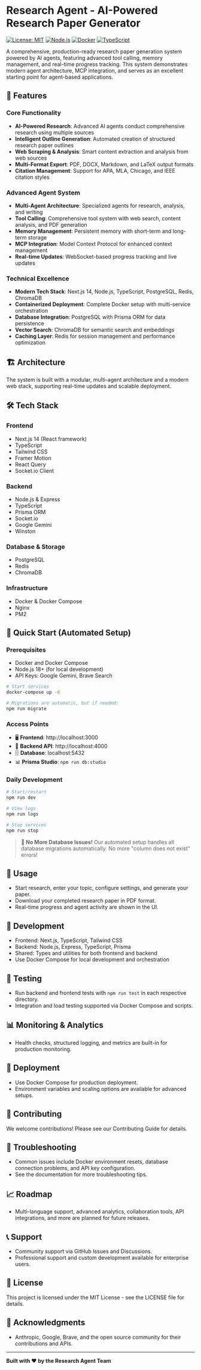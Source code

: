 # Research Agent - AI-Powered Research Paper Generator

[![License: MIT](https://img.shields.io/badge/License-MIT-yellow.svg)](https://opensource.org/licenses/MIT)
[![Node.js](https://img.shields.io/badge/Node.js-18%2B-green.svg)](https://nodejs.org/)
[![Docker](https://img.shields.io/badge/Docker-Ready-blue.svg)](https://www.docker.com/)
[![TypeScript](https://img.shields.io/badge/TypeScript-Ready-blue.svg)](https://www.typescriptlang.org/)

A comprehensive, production-ready research paper generation system powered by AI agents, featuring advanced tool calling, memory management, and real-time progress tracking. This system demonstrates modern agent architecture, MCP integration, and serves as an excellent starting point for agent-based applications.

## 🚀 Features

### Core Functionality
- **AI-Powered Research**: Advanced AI agents conduct comprehensive research using multiple sources
- **Intelligent Outline Generation**: Automated creation of structured research paper outlines
- **Web Scraping & Analysis**: Smart content extraction and analysis from web sources
- **Multi-Format Export**: PDF, DOCX, Markdown, and LaTeX output formats
- **Citation Management**: Support for APA, MLA, Chicago, and IEEE citation styles

### Advanced Agent System
- **Multi-Agent Architecture**: Specialized agents for research, analysis, and writing
- **Tool Calling**: Comprehensive tool system with web search, content analysis, and PDF generation
- **Memory Management**: Persistent memory with short-term and long-term storage
- **MCP Integration**: Model Context Protocol for enhanced context management
- **Real-time Updates**: WebSocket-based progress tracking and live updates

### Technical Excellence
- **Modern Tech Stack**: Next.js 14, Node.js, TypeScript, PostgreSQL, Redis, ChromaDB
- **Containerized Deployment**: Complete Docker setup with multi-service orchestration
- **Database Integration**: PostgreSQL with Prisma ORM for data persistence
- **Vector Search**: ChromaDB for semantic search and embeddings
- **Caching Layer**: Redis for session management and performance optimization

## 🏗️ Architecture

The system is built with a modular, multi-agent architecture and a modern web stack, supporting real-time updates and scalable deployment.

## 🛠️ Tech Stack

### Frontend
- Next.js 14 (React framework)
- TypeScript
- Tailwind CSS
- Framer Motion
- React Query
- Socket.io Client

### Backend
- Node.js & Express
- TypeScript
- Prisma ORM
- Socket.io
- Google Gemini
- Winston

### Database & Storage
- PostgreSQL
- Redis
- ChromaDB

### Infrastructure
- Docker & Docker Compose
- Nginx
- PM2

## 🚀 Quick Start (Automated Setup)

### Prerequisites
- Docker and Docker Compose
- Node.js 18+ (for local development)
- API Keys: Google Gemini, Brave Search

```bash
# Start services
docker-compose up -d

# Migrations are automatic, but if needed:
npm run migrate
```

### **Access Points**
- 🖥️ **Frontend**: http://localhost:3000
- 🔧 **Backend API**: http://localhost:4000  
- 🗄️ **Database**: localhost:5432
- 📊 **Prisma Studio**: `npm run db:studio`

### **Daily Development**
```bash
# Start/restart
npm run dev

# View logs
npm run logs

# Stop services
npm run stop
```

> **🎯 No More Database Issues!** 
> Our automated setup handles all database migrations automatically. No more "column does not exist" errors!

## 📖 Usage

- Start research, enter your topic, configure settings, and generate your paper.
- Download your completed research paper in PDF format.
- Real-time progress and agent activity are shown in the UI.

## 🔧 Development

- Frontend: Next.js, TypeScript, Tailwind CSS
- Backend: Node.js, Express, TypeScript, Prisma
- Shared: Types and utilities for both frontend and backend
- Use Docker Compose for local development and orchestration

## 🧪 Testing

- Run backend and frontend tests with `npm run test` in each respective directory.
- Integration and load testing supported via Docker Compose and scripts.

## 📊 Monitoring & Analytics

- Health checks, structured logging, and metrics are built-in for production monitoring.

## 🚀 Deployment

- Use Docker Compose for production deployment.
- Environment variables and scaling options are available for advanced setups.

## 🤝 Contributing

We welcome contributions! Please see our Contributing Guide for details.

## 🐛 Troubleshooting

- Common issues include Docker environment resets, database connection problems, and API key configuration.
- See the documentation for more troubleshooting tips.

## 📈 Roadmap

- Multi-language support, advanced analytics, collaboration tools, API integrations, and more are planned for future releases.

## 📞 Support

- Community support via GitHub Issues and Discussions.
- Professional support and custom development available for enterprise users.

## 📄 License

This project is licensed under the MIT License - see the LICENSE file for details.

## 🙏 Acknowledgments

- Anthropic, Google, Brave, and the open source community for their contributions and APIs.

---

**Built with ❤️ by the Research Agent Team**
